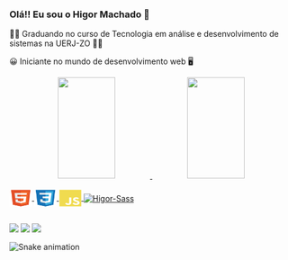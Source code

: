 ### Olá!! Eu sou o Higor Machado 👋

👨‍💻 Graduando no curso de Tecnologia em análise e desenvolvimento de sistemas na UERJ-ZO 👨‍💻

😀 Iniciante no mundo de desenvolvimento web 🖥️

<div align="center">
  <a href="https://github.com/higormachado05">
  <img height="180em" width="45%" src="https://github-readme-stats.vercel.app/api?username=higormachado05&show_icons=true&theme=radical&include_all_commits=true&count_private=true"/>
  <img height="180em" width="45%" src="https://github-readme-stats.vercel.app/api/top-langs/?username=higormachado05&layout=compact&langs_count=7&theme=radical"/>
</div>
<div style="display: inline_block"><br>
  <img align="center" alt="Higor-HTML" height="30" width="40" src="https://raw.githubusercontent.com/devicons/devicon/master/icons/html5/html5-original.svg">
  <img align="center" alt="Higor-CSS" height="30" width="40" src="https://raw.githubusercontent.com/devicons/devicon/master/icons/css3/css3-original.svg">
  <img align="center" alt="Higor-Js" height="30" width="40" src="https://raw.githubusercontent.com/devicons/devicon/master/icons/javascript/javascript-plain.svg">
  <img align="center" alt="Higor-Sass" height="30" width="40" src="https://cdn.jsdelivr.net/gh/devicons/devicon/icons/sass/sass-original.svg">
</div>
  
  ##

<div> 
  <a href="https://www.instagram.com/sohigor/" target="_blank"><img src="https://img.shields.io/badge/-Instagram-%23E4405F?style=for-the-badge&logo=instagram&logoColor=white" target="_blank"></a>
  <a href = "mailto:machado.higor98@gmail.com"><img src="https://img.shields.io/badge/-Gmail-%23333?style=for-the-badge&logo=gmail&logoColor=white" target="_blank"></a>
  <a href="https://www.linkedin.com/in/higor-machado-32a6411a9/" target="_blank"><img src="https://img.shields.io/badge/-LinkedIn-%230077B5?style=for-the-badge&logo=linkedin&logoColor=white" target="_blank"></a> 
 
  ![Snake animation](https://github.com/higormachado05/higormachado05/blob/output/github-contribution-grid-snake.svg)
 
</div>

